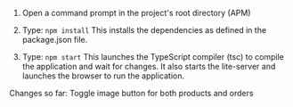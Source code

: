 1) Open a command prompt in the project's root directory (APM)

2) Type: `npm install`
    This installs the dependencies as defined in the package.json file.
    
3) Type: `npm start`
    This launches the TypeScript compiler (tsc) to compile the application and wait for changes. 
    It also starts the lite-server and launches the browser to run the application.


Changes so far: Toggle image button for both products and orders